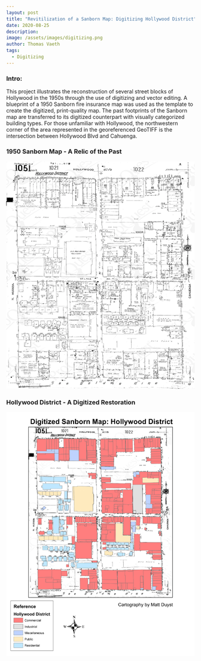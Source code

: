 ```yaml
---
layout: post
title: "Revitilization of a Sanborn Map: Digitizing Hollywood District"
date: 2020-08-25
description: 
image: /assets/images/digitizing.png
author: Thomas Vaeth
tags: 
  - Digitizing
---
```


### Intro:

This project illustrates the reconstruction of several street blocks of Hollywood in the 1950s through the use of digitizing and vector editing. A blueprint of a 1950 Sanborn fire insurance map was used as the template to create the digitized, print-quality map. The past footprints of the Sanborn map are transferred to its digitized counterpart with visually categorized building types. For those unfamiliar with Hollywood, the northwestern corner of the area represented in the georeferenced GeoTIFF is the intersection between Hollywood Blvd and Cahuenga.

### 1950 Sanborn Map - A Relic of the Past

![Map GIS](/assets/images/sanborn.png)

### Hollywood District - A Digitized Restoration

![Map GIS](/assets/images/digitizing.png)